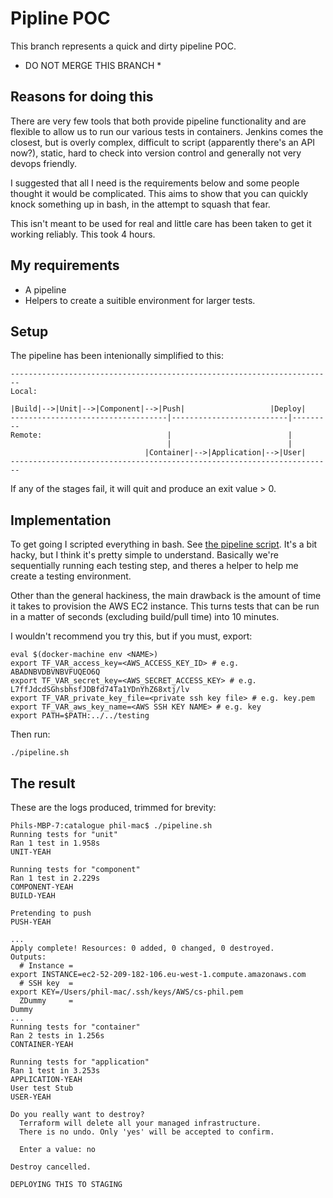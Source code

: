 # Pipline POC

This branch represents a quick and dirty pipeline POC.

* DO NOT MERGE THIS BRANCH *

## Reasons for doing this

There are very few tools that both provide pipeline functionality and are flexible to allow us to run our various tests in containers. Jenkins comes the closest, but is overly complex, difficult to script (apparently there's an API now?), static, hard to check into version control and generally not very devops friendly.

I suggested that all I need is the requirements below and some people thought it would be complicated. This aims to show that you can quickly knock something up in bash, in the attempt to squash that fear.

This isn't meant to be used for real and little care has been taken to get it working reliably. This took 4 hours.

## My requirements
- A pipeline
- Helpers to create a suitible environment for larger tests.

## Setup
The pipeline has been intenionally simplified to this:

```
------------------------------------------------------------------------
Local: 

|Build|-->|Unit|-->|Component|-->|Push|                   |Deploy|
-----------------------------------|--------------------------|---------
Remote:                            |                          |
                                   |                          |
                              |Container|-->|Application|-->|User|
------------------------------------------------------------------------
```

If any of the stages fail, it will quit and produce an exit value > 0.

## Implementation
To get going I scripted everything in bash. See [the pipeline script](./pipeline.sh). It's a bit hacky, but I think it's pretty simple to understand. Basically we're sequentially running each testing step, and theres a helper to help me create a testing environment.
 
Other than the general hackiness, the main drawback is the amount of time it takes to provision the AWS EC2 instance. This turns tests that can be run in a matter of seconds (excluding build/pull time) into 10 minutes.

I wouldn't recommend you try this, but if you must, export:

```
eval $(docker-machine env <NAME>)
export TF_VAR_access_key=<AWS_ACCESS_KEY_ID> # e.g. ABADNBVDBVNBVFUQEO6Q
export TF_VAR_secret_key=<AWS_SECRET_ACCESS_KEY> # e.g. L7ffJdcdSGhsbhsfJDBfd74Ta1YDnYhZ68xtj/lv
export TF_VAR_private_key_file=<private ssh key file> # e.g. key.pem
export TF_VAR_aws_key_name=<AWS SSH KEY NAME> # e.g. key
export PATH=$PATH:../../testing
```

Then run:
```
./pipeline.sh
```

## The result

These are the logs produced, trimmed for brevity:

```
Phils-MBP-7:catalogue phil-mac$ ./pipeline.sh
Running tests for "unit"
Ran 1 test in 1.958s
UNIT-YEAH

Running tests for "component"
Ran 1 test in 2.229s
COMPONENT-YEAH
BUILD-YEAH

Pretending to push
PUSH-YEAH

...
Apply complete! Resources: 0 added, 0 changed, 0 destroyed.
Outputs:
  # Instance = 
export INSTANCE=ec2-52-209-182-106.eu-west-1.compute.amazonaws.com
  # SSH key  = 
export KEY=/Users/phil-mac/.ssh/keys/AWS/cs-phil.pem
  ZDummy     = 
Dummy
...
Running tests for "container"
Ran 2 tests in 1.256s
CONTAINER-YEAH

Running tests for "application"
Ran 1 test in 3.253s
APPLICATION-YEAH
User test Stub
USER-YEAH

Do you really want to destroy?
  Terraform will delete all your managed infrastructure.
  There is no undo. Only 'yes' will be accepted to confirm.

  Enter a value: no

Destroy cancelled.

DEPLOYING THIS TO STAGING
```

